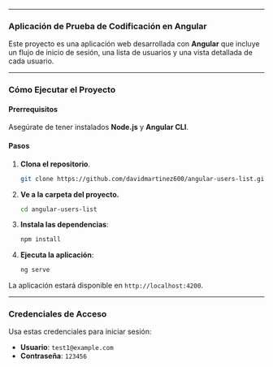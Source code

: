 -----

### Aplicación de Prueba de Codificación en Angular

Este proyecto es una aplicación web desarrollada con **Angular** que incluye un flujo de inicio de sesión, una lista de usuarios y una vista detallada de cada usuario.

-----

### Cómo Ejecutar el Proyecto

#### Prerrequisitos

Asegúrate de tener instalados **Node.js** y **Angular CLI**.

#### Pasos

1.  **Clona el repositorio**.

    ```bash
    git clone https://github.com/davidmartinez600/angular-users-list.git
    ```

2.  **Ve a la carpeta del proyecto.**

    ```bash
    cd angular-users-list
    ```

3.  **Instala las dependencias**:

    ```bash
    npm install
    ```

4.  **Ejecuta la aplicación**:

    ```bash
    ng serve
    ```

La aplicación estará disponible en `http://localhost:4200`.

-----

### Credenciales de Acceso

Usa estas credenciales para iniciar sesión:

  - **Usuario**: `test1@example.com`
  - **Contraseña**: `123456`